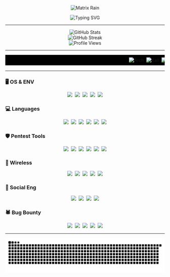 <p align="center">
  <img src="https://media.giphy.com/media/L05HgB2h6qICDs5Sms/giphy.gif" alt="Matrix Rain" width="600"/>
</p>

<p align="center">
  <img src="https://readme-typing-svg.demolab.com?font=Fira+Code&duration=3000&pause=500&color=FF6F00&center=true&vCenter=true&width=600&lines=Cyber+Security+Enthusiast;Red+Team+%2F+Pentester;Bug+Bounty+Hunter" alt="Typing SVG" />
</p>

---
<!-- markdown version -->
<p align="center">
  <img src="https://github-readme-stats.vercel.app/api?username=kamronsafar&show_icons=true&theme=tokyonight" alt="GitHub Stats" />
  <br/>
  <img src="https://streak-stats.demolab.com?user=kamronsafar&theme=tokyonight&hide_border=true" alt="GitHub Streak" />
  <br/>
  <img src="https://komarev.com/ghpvc/?username=kamronsafar&style=flat-square" alt="Profile Views"/>
</p>


---

<marquee behavior="scroll" direction="left" scrollamount="5" style="background:#000;padding:8px;">
  <img src="https://img.shields.io/badge/Arch_Linux-1793D1?style=flat-square&logo=arch-linux" alt="Arch"/> 
  <img src="https://img.shields.io/badge/Kali_Linux-557C94?style=flat-square&logo=kalilinux" alt="Kali"/> 
  <img src="https://img.shields.io/badge/Ubuntu-E95420?style=flat-square&logo=ubuntu" alt="Ubuntu"/> 
  <img src="https://img.shields.io/badge/Windows-0078D6?style=flat-square&logo=windows" alt="Windows"/> 
  <img src="https://img.shields.io/badge/Python-FFD43B?style=flat-square&logo=python" alt="Python"/> 
  <img src="https://img.shields.io/badge/Bash-4EAA25?style=flat-square&logo=gnu-bash" alt="Bash"/> 
  <img src="https://img.shields.io/badge/C++-00599C?style=flat-square&logo=c%2B%2B" alt="C++"/> 
  <img src="https://img.shields.io/badge/Burp_Suite-FF6F00?style=flat-square&logo=burp-suite" alt="Burp"/> 
  <img src="https://img.shields.io/badge/Nmap-004575?style=flat-square&logo=nmap" alt="Nmap"/> 
  <img src="https://img.shields.io/badge/Sublist3r-3A3A3A?style=flat-square&logo=sublist3r" alt="Sublist3r"/>
</marquee>

---

### 🖥️ OS & ENV
<p align="center">
  <img src="https://img.shields.io/badge/Arch-1793D1?style=flat-square&logo=arch-linux"/> 
  <img src="https://img.shields.io/badge/BlackArch-E00000?style=flat-square&logo=blackarch"/> 
  <img src="https://img.shields.io/badge/Kali-557C94?style=flat-square&logo=kalilinux"/> 
  <img src="https://img.shields.io/badge/Ubuntu-E95420?style=flat-square&logo=ubuntu"/> 
  <img src="https://img.shields.io/badge/Win-0078D6?style=flat-square&logo=windows"/>
</p>

### 💻 Languages
<p align="center">
  <img src="https://img.shields.io/badge/Py-FFD43B?style=flat-square&logo=python"/> 
  <img src="https://img.shields.io/badge/Bash-4EAA25?style=flat-square&logo=gnu-bash"/> 
  <img src="https://img.shields.io/badge/Batch-000000?style=flat-square&logo=windows"/> 
  <img src="https://img.shields.io/badge/PS-5391FE?style=flat-square&logo=powershell"/> 
  <img src="https://img.shields.io/badge/C%2B%2B-00599C?style=flat-square&logo=c%2B%2B"/> 
  <img src="https://img.shields.io/badge/ASM-6E4C13?style=flat-square&logo=gnu"/>
</p>

### 🛡️ Pentest Tools
<p align="center">
  <img src="https://img.shields.io/badge/Burp-FF6F00?style=flat-square&logo=burp-suite"/> 
  <img src="https://img.shields.io/badge/Nmap-004575?style=flat-square&logo=nmap"/> 
  <img src="https://img.shields.io/badge/Metasploit-4E9F3D?style=flat-square&logo=metasploit"/> 
  <img src="https://img.shields.io/badge/Wireshark-1679A7?style=flat-square&logo=wireshark"/> 
  <img src="https://img.shields.io/badge/Hydra-00A300?style=flat-square&logo=hydra"/> 
  <img src="https://img.shields.io/badge/SQLmap-CC0000?style=flat-square&logo=sqlmap"/>
</p>

### 📡 Wireless
<p align="center">
  <img src="https://img.shields.io/badge/Aircrack-ng-000000?style=flat-square&logo=aircrack-ng"/> 
  <img src="https://img.shields.io/badge/Bettercap-FF0000?style=flat-square&logo=bettercap"/> 
  <img src="https://img.shields.io/badge/Kismet-6A5ACD?style=flat-square&logo=kismet"/> 
  <img src="https://img.shields.io/badge/Wifite-FF69B4?style=flat-square&logo=wifite"/> 
  <img src="https://img.shields.io/badge/Reaver-000000?style=flat-square&logo=reaver"/>
</p>

### 🧠 Social Eng
<p align="center">
  <img src="https://img.shields.io/badge/SET-E63946?style=flat-square&logo=social-engineer-toolkit"/> 
  <img src="https://img.shields.io/badge/Evilginx2-000000?style=flat-square&logo=evilginx"/> 
  <img src="https://img.shields.io/badge/KingPhisher-4682B4?style=flat-square&logo=kingphisher"/> 
  <img src="https://img.shields.io/badge/HiddenEye-8B0000?style=flat-square&logo=hiddeneye"/>
</p>

### 🕷️ Bug Bounty
<p align="center">
  <img src="https://img.shields.io/badge/Sublist3r-3A3A3A?style=flat-square&logo=sublist3r"/> 
  <img src="https://img.shields.io/badge/Amass-FFB400?style=flat-square&logo=amass"/> 
  <img src="https://img.shields.io/badge/Assetfinder-4169E1?style=flat-square&logo=assetfinder"/> 
  <img src="https://img.shields.io/badge/httpx-000000?style=flat-square&logo=httpx"/> 
  <img src="https://img.shields.io/badge/Nuclei-6200EA?style=flat-square&logo=nuclei"/>
</p>

---

<p align="center">
  <img src="https://raw.githubusercontent.com/plexpt/plexpt/snake/github-snake.svg" alt="snake"/>
</p>
